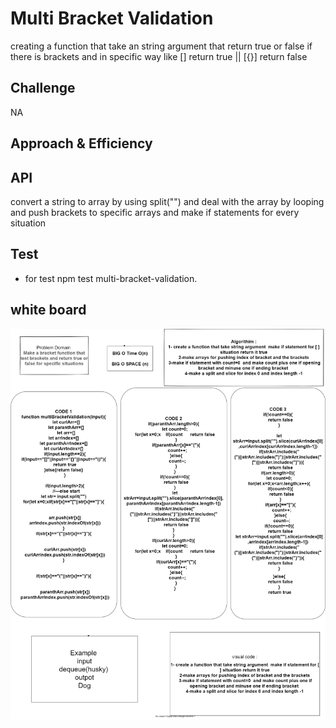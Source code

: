#  Multi Bracket Validation
creating a function that take an string argument that return true or false if there is brackets and in specific way like [] return true || [{}] return false
## Challenge
NA
## Approach & Efficiency
## API
<!-- Embedded whiteboard image -->
convert a string to array by using split("") and deal with the array by looping and push brackets to specific arrays and make if statements for every situation 
## Test 
* for test  npm test multi-bracket-validation.

## white board
![img](./code13.png)
